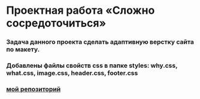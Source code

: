 # Проектная работа «Сложно сосредоточиться»

### Задача данного проекта сделать адаптивную верстку сайта по макету.

### Добавлены файлы свойств css в папке styles: why.css, what.css, image.css, header.css, footer.css

### [мой репозиторий][def]

[def]: https://github.com/ais-94/slozhno-sosredotochitsya.git
